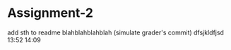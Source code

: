 # Assignment-2

add sth to readme
blahblahblahblah (simulate grader's commit)
dfsjkldfjsd
13:52
14:09